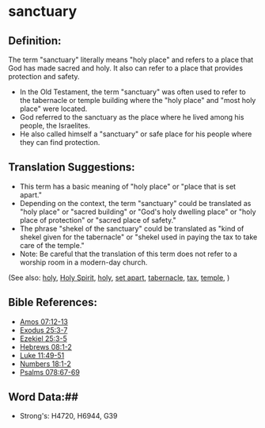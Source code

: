 # sanctuary #

## Definition: ##

The term "sanctuary" literally means "holy place" and refers to a place that God has made sacred and holy. It also can refer to a place that provides protection and safety.

* In the Old Testament, the term "sanctuary" was often used to refer to the tabernacle or temple building where the "holy place" and "most holy place" were located.
* God referred to the sanctuary as the place where he lived among his people, the Israelites.
* He also called himself a "sanctuary" or safe place for his people where they can find protection.

## Translation Suggestions: ##

* This term has a basic meaning of "holy place" or "place that is set apart."
* Depending on the context, the term "sanctuary" could be translated as "holy place" or "sacred building" or "God's holy dwelling place" or "holy place of protection" or "sacred place of safety."
* The phrase "shekel of the sanctuary" could be translated as "kind of shekel given for the tabernacle" or "shekel used in paying the tax to take care of the temple."
* Note: Be careful that the translation of this term does not refer to a worship room in a modern-day church.

(See also: [holy](holy.md), [Holy Spirit](holyspirit.md), [holy](holy.md), [set apart](setapart.md), [tabernacle](tabernacle.md), [tax](../other/tax.md), [temple](temple.md), )

## Bible References: ##

* [Amos 07:12-13](rc://en/tn/help/amo/07/12)
* [Exodus 25:3-7](rc://en/tn/help/exo/25/03)
* [Ezekiel 25:3-5](rc://en/tn/help/ezk/25/03)
* [Hebrews 08:1-2](rc://en/tn/help/heb/08/01)
* [Luke 11:49-51](rc://en/tn/help/luk/11/49)
* [Numbers 18:1-2](rc://en/tn/help/num/18/01)
* [Psalms 078:67-69](rc://en/tn/help/psa/078/067)

## Word Data:##

* Strong's: H4720, H6944, G39
